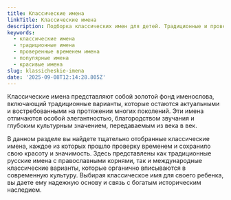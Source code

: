```yaml
---
title: Классические имена
linkTitle: Классические имена
description: Подборка классических имен для детей. Традиционные и проверенные временем имена с богатой историей и культурным наследием.
keywords:
  - классические имена
  - традиционные имена
  - проверенные временем имена
  - популярные имена
  - красивые имена
slug: klassicheskie-imena
date: '2025-09-08T12:14:28.805Z'
---
```


Классические имена представляют собой золотой фонд именослова, включающий традиционные варианты, которые остаются актуальными и востребованными на протяжении многих поколений. Эти имена отличаются особой элегантностью, благородством звучания и глубоким культурным значением, передаваемым из века в век.

В данном разделе вы найдете тщательно отобранные классические имена, каждое из которых прошло проверку временем и сохранило свою красоту и значимость. Здесь представлены как традиционные русские имена с православными корнями, так и международные классические варианты, которые органично вписываются в современную культуру. Выбирая классическое имя для своего ребенка, вы даете ему надежную основу и связь с богатым историческим наследием.
